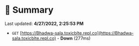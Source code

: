 # 📖 Summary
Last updated: **4/27/2022, 2:25:53 PM**

- `GET` [https://Bhadwa-sala.toxicblte.repl.co](https://Bhadwa-sala.toxicblte.repl.co) - **Down** (277ms)
